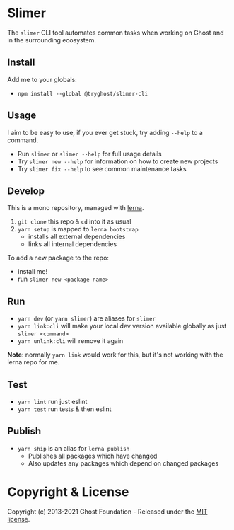 # Slimer

The `slimer` CLI tool automates common tasks when working on Ghost and in the surrounding ecosystem.

## Install

Add me to your globals:

- `npm install --global @tryghost/slimer-cli`


## Usage

I aim to be easy to use, if you ever get stuck, try adding `--help` to a command.

- Run `slimer` or `slimer --help` for full usage details
- Try `slimer new --help` for information on how to create new projects
- Try `slimer fix --help` to see common maintenance tasks


## Develop

This is a mono repository, managed with [lerna](https://lernajs.io/).

1. `git clone` this repo & `cd` into it as usual
2. `yarn setup` is mapped to `lerna bootstrap`
   - installs all external dependencies
   - links all internal dependencies

To add a new package to the repo:
   - install me!
   - run `slimer new <package name>`


## Run

- `yarn dev` (or `yarn slimer`) are aliases for `slimer`
- `yarn link:cli` will make your local dev version available globally as just `slimer <command>`
- `yarn unlink:cli` will remove it again

**Note**: normally `yarn link` would work for this, but it's not working with the lerna repo for me.


## Test

- `yarn lint` run just eslint
- `yarn test` run tests & then eslint


## Publish

- `yarn ship` is an alias for `lerna publish`
    - Publishes all packages which have changed
    - Also updates any packages which depend on changed packages


# Copyright & License

Copyright (c) 2013-2021 Ghost Foundation - Released under the [MIT license](LICENSE).
